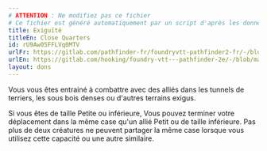 ```yaml
---
# ATTENTION : Ne modifiez pas ce fichier
# Ce fichier est généré automatiquement par un script d'après les données du module Foundry VTT officiel et de sa traduction
title: Exiguïté
titleEn: Close Quarters
id: rU9Aw05FFLVq0MTV
urlFr: https://gitlab.com/pathfinder-fr/foundryvtt-pathfinder2-fr/-/blob/master/data/feats/rU9Aw05FFLVq0MTV.htm
urlEn: https://gitlab.com/hooking/foundry-vtt---pathfinder-2e/-/blob/master/packs/data/feats.db/close-quarters.json
layout: dons
---
```

Vous vous êtes entrainé à combattre avec des alliés dans les tunnels de terriers, les sous bois denses ou d'autres terrains exigus.

Si vous êtes de taille Petite ou inférieure, Vous pouvez terminer votre déplacement dans la même case qu'un allié Petit ou de taille inférieure. Pas plus de deux créatures ne peuvent partager la même case lorsque vous utilisez cette capacité ou une autre similaire.
